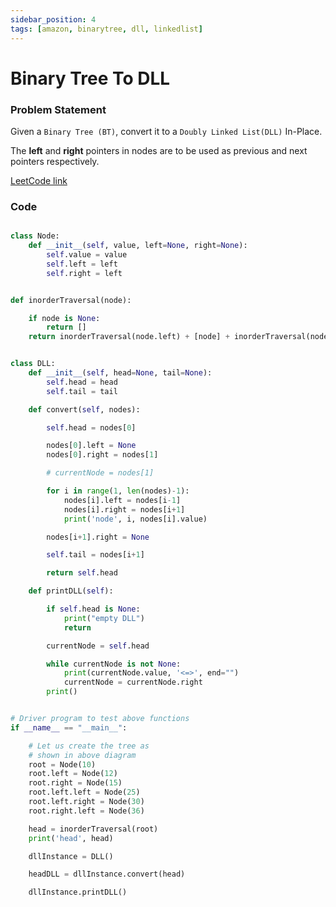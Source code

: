 ```yaml
---
sidebar_position: 4
tags: [amazon, binarytree, dll, linkedlist]
---
```


# Binary Tree To DLL

### Problem Statement

Given a `Binary Tree (BT)`, convert it to a `Doubly Linked List(DLL)` In-Place.

The **left** and **right** pointers in nodes are to be used as previous and next pointers respectively.

[LeetCode link](https://leetcode.com/problems/flatten-binary-tree-to-linked-list/)

### Code

```python title="Python Code"

class Node:
    def __init__(self, value, left=None, right=None):
        self.value = value
        self.left = left
        self.right = left


def inorderTraversal(node):

    if node is None:
        return []
    return inorderTraversal(node.left) + [node] + inorderTraversal(node.right)


class DLL:
    def __init__(self, head=None, tail=None):
        self.head = head
        self.tail = tail

    def convert(self, nodes):

        self.head = nodes[0]

        nodes[0].left = None
        nodes[0].right = nodes[1]

        # currentNode = nodes[1]

        for i in range(1, len(nodes)-1):
            nodes[i].left = nodes[i-1]
            nodes[i].right = nodes[i+1]
            print('node', i, nodes[i].value)

        nodes[i+1].right = None

        self.tail = nodes[i+1]

        return self.head

    def printDLL(self):

        if self.head is None:
            print("empty DLL")
            return

        currentNode = self.head

        while currentNode is not None:
            print(currentNode.value, '<=>', end="")
            currentNode = currentNode.right
        print()


# Driver program to test above functions
if __name__ == "__main__":

    # Let us create the tree as
    # shown in above diagram
    root = Node(10)
    root.left = Node(12)
    root.right = Node(15)
    root.left.left = Node(25)
    root.left.right = Node(30)
    root.right.left = Node(36)

    head = inorderTraversal(root)
    print('head', head)

    dllInstance = DLL()

    headDLL = dllInstance.convert(head)

    dllInstance.printDLL()

```
